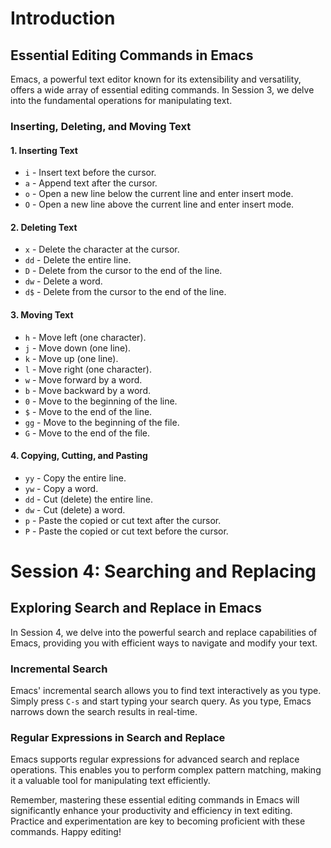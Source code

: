 # Introduction
## Essential Editing Commands in Emacs

Emacs, a powerful text editor known for its extensibility and versatility, offers a wide array of essential editing commands. In Session 3, we delve into the fundamental operations for manipulating text.

### Inserting, Deleting, and Moving Text

#### 1. **Inserting Text**

   - `i` - Insert text before the cursor.
   - `a` - Append text after the cursor.
   - `o` - Open a new line below the current line and enter insert mode.
   - `O` - Open a new line above the current line and enter insert mode.

#### 2. **Deleting Text**

   - `x` - Delete the character at the cursor.
   - `dd` - Delete the entire line.
   - `D` - Delete from the cursor to the end of the line.
   - `dw` - Delete a word.
   - `d$` - Delete from the cursor to the end of the line.

#### 3. **Moving Text**

   - `h` - Move left (one character).
   - `j` - Move down (one line).
   - `k` - Move up (one line).
   - `l` - Move right (one character).
   - `w` - Move forward by a word.
   - `b` - Move backward by a word.
   - `0` - Move to the beginning of the line.
   - `$` - Move to the end of the line.
   - `gg` - Move to the beginning of the file.
   - `G` - Move to the end of the file.

#### 4. **Copying, Cutting, and Pasting**

   - `yy` - Copy the entire line.
   - `yw` - Copy a word.
   - `dd` - Cut (delete) the entire line.
   - `dw` - Cut (delete) a word.
   - `p` - Paste the copied or cut text after the cursor.
   - `P` - Paste the copied or cut text before the cursor.

# Session 4: Searching and Replacing

## Exploring Search and Replace in Emacs

In Session 4, we delve into the powerful search and replace capabilities of Emacs, providing you with efficient ways to navigate and modify your text.

### Incremental Search

Emacs' incremental search allows you to find text interactively as you type. Simply press `C-s` and start typing your search query. As you type, Emacs narrows down the search results in real-time.

### Regular Expressions in Search and Replace

Emacs supports regular expressions for advanced search and replace operations. This enables you to perform complex pattern matching, making it a valuable tool for manipulating text efficiently.

Remember, mastering these essential editing commands in Emacs will significantly enhance your productivity and efficiency in text editing. Practice and experimentation are key to becoming proficient with these commands. Happy editing!